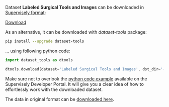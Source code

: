 Dataset **Labeled Surgical Tools and Images** can be downloaded in [Supervisely format](https://developer.supervisely.com/api-references/supervisely-annotation-json-format):

 [Download](https://assets.supervisely.com/supervisely-supervisely-assets-public/teams_storage/P/n/Ap/p3y3UUJc22o4oOsqcYv1Zw1TA3aDd1MoQPjkwQ8tprbYdfb1UzHtvkLPRzO0m7ddca2XjPWZcdxehrwm3MwsRt97KdnB567u10vq4XiJbHaGcgCC6IaXuzRtaLYs.tar)

As an alternative, it can be downloaded with *dataset-tools* package:
``` bash
pip install --upgrade dataset-tools
```

... using following python code:
``` python
import dataset_tools as dtools

dtools.download(dataset='Labeled Surgical Tools and Images', dst_dir='~/dataset-ninja/')
```
Make sure not to overlook the [python code example](https://developer.supervisely.com/getting-started/python-sdk-tutorials/iterate-over-a-local-project) available on the Supervisely Developer Portal. It will give you a clear idea of how to effortlessly work with the downloaded dataset.

The data in original format can be [downloaded here](https://www.kaggle.com/datasets/dilavado/labeled-surgical-tools/download?datasetVersionNumber=1).